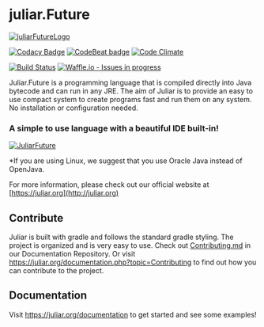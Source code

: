 # juliar.Future
[![juliarFutureLogo](https://cloud.githubusercontent.com/assets/11934545/22674649/0b2d5d68-ecaf-11e6-9141-40ac1aefaa16.gif)](https://juliar.org/)


[![Codacy Badge](https://api.codacy.com/project/badge/Grade/9a508bdddb8747bf9ed8e39bddfb10f2)](https://www.codacy.com/app/TheAndreiM/juliarFuture?utm_source=github.com&amp;utm_medium=referral&amp;utm_content=juliarLang/juliarFuture&amp;utm_campaign=Badge_Grade)
[![CodeBeat badge](https://codebeat.co/badges/4bdc346c-d5b6-41df-b491-9361caba6094)](https://codebeat.co/projects/github-com-juliarlang-juliarfuture-master)
[![Code Climate](https://codeclimate.com/github/juliarLang/juliarFuture/badges/gpa.svg)](https://codeclimate.com/github/juliarLang/juliarFuture)

[![Build Status](https://travis-ci.org/juliarLang/juliarFuture.svg?branch=master)](https://travis-ci.org/juliarLang/juliarFuture)
[![Waffle.io - Issues in progress](https://badge.waffle.io/juliarLang/juliarFuture.svg?label=in%20progress&title=In%20Progress)](http://waffle.io/juliarLang/juliarFuture)

Juliar.Future is a programming language that is compiled directly into Java bytecode and can run in any JRE.
The aim of Juliar is to provide an easy to use compact system to create programs fast and run them on any system.
No installation or configuration needed.

### A simple to use language with a beautiful IDE built-in!

[![JuliarFuture](https://juliar.org/docs/juliarDocs-master/resources/ide.png)](https://juliar.org/downloads)


*If you are using Linux, we suggest that you use Oracle Java instead of OpenJava.

For more information, please check out our official website at [https://juliar.org](http://juliar.org)

## Contribute

Juliar is built with gradle and follows the standard gradle styling. The project is organized and is very easy to use.
Check out [Contributing.md](https://github.com/juliarLang/juliarDocs/blob/master/Contributing.md) in our Documentation Repository.
Or visit https://juliar.org/documentation.php?topic=Contributing
to find out how you can contribute to the project.

## Documentation

Visit https://juliar.org/documentation to get started and see some examples!